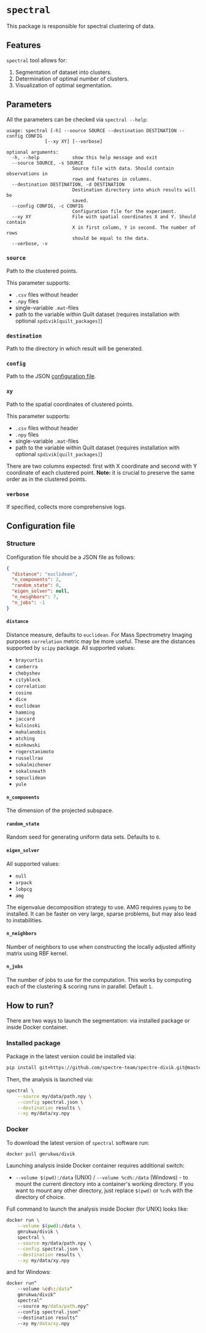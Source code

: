 # `spectral`

This package is responsible for spectral clustering of data.

## Features

`spectral` tool allows for:

1) Segmentation of dataset into clusters.
2) Determination of optimal number of clusters.
3) Visualization of optimal segmentation.

## Parameters

All the parameters can be checked via `spectral --help`:

```
usage: spectral [-h] --source SOURCE --destination DESTINATION --config CONFIG
              [--xy XY] [--verbose]

optional arguments:
  -h, --help            show this help message and exit
  --source SOURCE, -s SOURCE
                        Source file with data. Should contain observations in
                        rows and features in columns.
  --destination DESTINATION, -d DESTINATION
                        Destination directory into which results will be
                        saved.
  --config CONFIG, -c CONFIG
                        Configuration file for the experiment.
  --xy XY               File with spatial coordinates X and Y. Should contain
                        X in first column, Y in second. The number of rows
                        should be equal to the data.
  --verbose, -v
```

### `source`

Path to the clustered points.

This parameter supports:

- `.csv` files without header
- `.npy` files
- single-variable `.mat`-files
- path to the variable within Quilt dataset (requires installation with
optional `spdivik[quilt_packages]`)

### `destination`

Path to the directory in which result will be generated.

### `config`

Path to the JSON [configuration file](#configuration-file).

### `xy`

Path to the spatial coordinates of clustered points.

This parameter supports:

- `.csv` files without header
- `.npy` files
- single-variable `.mat`-files
- path to the variable within Quilt dataset (requires installation with
optional `spdivik[quilt_packages]`)

There are two columns expected: first with X coordinate and second with Y
coordinate of each clustered point. **Note:** it is crucial to preserve the same
order as in the clustered points.

### `verbose`

If specified, collects more comprehensive logs.

## Configuration file

### Structure

Configuration file should be a JSON file as follows:

```json
{
  "distance": "euclidean",
  "n_components": 2,
  "random_state": 0,
  "eigen_solver": null,
  "n_neighbors": 7,
  "n_jobs": -1
}
```

#### `distance`

Distance measure, defaults to `euclidean`. For Mass Spectrometry Imaging
purposes `correlation` metric may be more useful. These are the distances
supported by `scipy` package. All supported values:

- `braycurtis`
- `canberra`
- `chebyshev`
- `cityblock`
- `correlation`
- `cosine`
- `dice`
- `euclidean`
- `hamming`
- `jaccard`
- `kulsinski`
- `mahalanobis`
- `atching`
- `minkowski`
- `rogerstanimoto`
- `russellrao`
- `sokalmichener`
- `sokalsneath`
- `sqeuclidean`
- `yule`

#### `n_components`

The dimension of the projected subspace.

#### `random_state`

Random seed for generating uniform data sets. Defaults to `0`.

#### `eigen_solver`

All supported values:

- `null`
- `arpack`
- `lobpcg`
- `amg`

The eigenvalue decomposition strategy to use. AMG requires `pyamg`
to be installed. It can be faster on very large, sparse problems,
but may also lead to instabilities.

#### `n_neighbors`

Number of neighbors to use when constructing the locally adjusted
affinity matrix using RBF kernel.

#### `n_jobs`

The number of jobs to use for the computation. This works by computing
each of the clustering & scoring runs in parallel. Default `1`.

## How to run?

There are two ways to launch the segmentation: via installed package or inside
Docker container.

### Installed package

Package in the latest version could be installed via:

```bash
pip install git+https://github.com/spectre-team/spectre-divik.git@master#egg=spectre-divik
```

Then, the analysis is launched via:

```bash
spectral \
    --source my/data/path.npy \
    --config spectral.json \
    --destination results \
    --xy my/data/xy.npy
```

### Docker

To download the latest version of `spectral` software run:

```bash
docker pull gmrukwa/divik
```

Launching analysis inside Docker container requires additional switch:

- `--volume $(pwd):/data` (UNIX) / `--volume %cd%:/data` (Windows) - to mount
the current directory into a container's working directory. If you want to mount
any other directory, just replace `$(pwd)` or `%cd%` with the directory of
choice.

Full command to launch the analysis inside Docker (for UNIX) looks like:

```bash
docker run \
    --volume $(pwd):/data \
    gmrukwa/divik \
    spectral \
    --source my/data/path.npy \
    --config spectral.json \
    --destination results \
    --xy my/data/xy.npy
```

and for Windows:

```cmd
docker run^
    --volume %cd%:/data^
    gmrukwa/divik^
    spectral^
    --source my/data/path.npy^
    --config spectral.json^
    --destination results^
    --xy my/data/xy.npy
```

